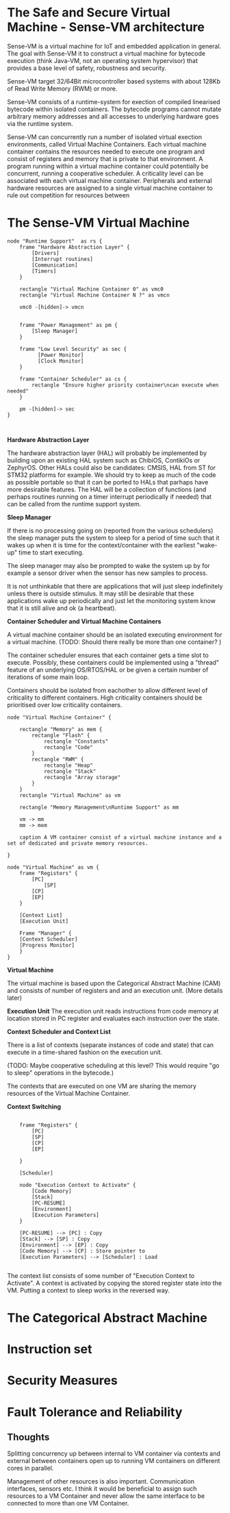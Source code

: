 
# The Safe and Secure Virtual Machine - Sense-VM architecture 

Sense-VM is a virtual machine for IoT and embedded application in
general. The goal with Sense-VM it to construct a virtual machine for
bytecode execution (think Java-VM, not an operating system hypervisor)
that provides a base level of safety, robustness and security.

Sense-VM target 32/64Bit microcontroller based systems with about 128Kb of
Read Write Memory (RWM) or more.

Sense-VM consists of a runtime-system for exection of compiled
linearised bytecode within isolated containers. The bytecode programs
cannot mutate arbitrary memory addresses and all accesses to
underlying hardware goes via the runtime system.

Sense-VM can concurrently run a number of isolated virtual exection
environments, called Virtual Machine Containers.  Each virtual machine
container contains the resources needed to execute one program and
consist of registers and memory that is private to that environment. A
program running within a virtual machine container could potentially
be concurrent, running a cooperative scheduler. A criticality level can
be associated with each virtual machine container. Peripherals and
external hardware resources are assigned to a single virtual machine
container to rule out competition for resources between



# The Sense-VM Virtual Machine 

```plantuml
node "Runtime Support"  as rs { 
	frame "Hardware Abstraction Layer" {
		[Drivers]
		[Interrupt routines]
		[Communication]
		[Timers]
	}

	rectangle "Virtual Machine Container 0" as vmc0
	rectangle "Virtual Machine Container N ?" as vmcn
	
	vmc0 -[hidden]-> vmcn
	
	
	frame "Power Management" as pm { 
		[Sleep Manager]
	}

	frame "Low Level Security" as sec {
	      [Power Monitor]
	      [Clock Monitor]
	}	
	
	frame "Container Scheduler" as cs { 
		rectangle "Ensure higher priority container\ncan execute when needed"
	}
	
	pm -[hidden]-> sec
}

 
```

**Hardware Abstraction Layer**

The hardware abstraction layer (HAL) will probably be implemented by building upon an existing HAL system such as ChibiOS, ContikiOs or ZephyrOS.
Other HALs could also be candidates: CMSIS, HAL from ST for STM32 platforms for example. We should try to keep as much of the code as possible portable 
so that it can be ported to HALs that parhaps have more desirable features. 
The HAL will be a collection of functions (and perhaps routines running on a timer interrupt periodically if needed) that can be called 
from the runtime support system.

**Sleep Manager** 

If there is no processing going on (reported from the various schedulers) the sleep manager puts the system to sleep for a period of time such that 
it wakes up when it is time for the context/container with the earliest "wake-up" time to start executing.

The sleep manager may also be prompted to wake the system up by for example a sensor driver when the sensor has new samples to process. 

It is not unthinkable that there are applications that will just sleep indefinitely unless there is outside stimulus. It may still be 
desirable that these applications wake up periodically and just let the monitoring system know that it is still alive and ok (a heartbeat).

**Container Scheduler and Virtual Machine Containers**

A virtual machine container should be an isolated executing environment for a virtual machine. 
(TODO: Should there really be more than one container? )

The container scheduler ensures that each container gets a time slot to execute. 
Possibly, these containers could be implemented using a "thread" feature of an underlying OS/RTOS/HAL or be given a certain number of iterations 
of some main loop. 

Containers should be isolated from eachother to allow different level of criticality to different containers. High criticality containers should 
be prioritised over low criticality containers.
 

```plantuml
node "Virtual Machine Container" {
	
   	rectangle "Memory" as mem {
		rectangle "Flash" {
			rectangle "Constants"
			rectangle "Code"
		}
		rectangle "RWM" {
			rectangle "Heap" 
			rectangle "Stack"
			rectangle "Array storage"
		}
	}
	rectangle "Virtual Machine" as vm
		
	rectangle "Memory Management\nRuntime Support" as mm
	
	vm -> mm 
	mm -> mem

	caption A VM container consist of a virtual machine instance and a set of dedicated and private memory resources.

}
``` 

```plantuml
node "Virtual Machine" as vm { 
	frame "Registers" { 
		[PC] 
	        [SP]
		[CP]
		[EP]
	}
	
	[Context List]
	[Execution Unit]
	
	Frame "Manager" {
	[Context Scheduler]
	[Progress Monitor]
	}
} 
```
**Virtual Machine** 

The virtual machine is based upon the Categorical Abstract Machine (CAM) and consists of number of registers and 
and an execution unit. (More details later)

**Execution Unit** 
The execution unit reads instructions from code memory at location stored in PC register and evaluates each instruction 
over the state. 

**Context Scheduler and Context List**

There is a list of contexts (separate instances of code and state) that can execute in a time-shared fashion on the 
execution unit. 

(TODO: Maybe cooperative scheduling at this level? This would require "go to sleep" operations in the bytecode.)

The contexts that are executed on one VM are sharing the memory resources of the Virtual Machine Container. 



<!-- [Scheduler] -> [Execution Parameters] -->
<!-- [Scheduler] -> [Sleep Manager]  -->

**Context Switching**

```plantuml

	frame "Registers" { 
		[PC] 
	    [SP] 
		[CP]
		[EP]
		
	}
	
	[Scheduler]

	node "Execution Context to Activate" { 
		[Code Memory] 
		[Stack]
		[PC-RESUME]
		[Environment]
		[Execution Parameters]
	}

    [PC-RESUME] --> [PC] : Copy
	[Stack] --> [SP] : Copy
	[Environment] --> [EP] : Copy
	[Code Memory] --> [CP] : Store pointer to
	[Execution Parameters] --> [Scheduler] : Load
	
``` 

The context list consists of some number of "Execution Context to Activate". A context is activated by copying the stored register state 
into the VM. Putting a context to sleep works in the reversed way.


# The Categorical Abstract Machine


# Instruction set

# Security Measures

# Fault Tolerance and Reliability




## Thoughts 

Splitting concurrency up between internal to VM container via contexts and external between containers open 
up to running VM containers on different cores in parallel. 

Management of other resources is also important. Communication interfaces, sensors etc. I think it would 
be beneficial to assign such resources to a VM Container and never allow the same interface to be connected to 
more than one VM Container. 
